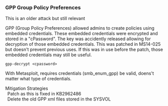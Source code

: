 ### GPP Group Policy Preferences

This is an older attack but still relevant

GPP (Group Policy Preferences) allowed admins to create policies using embedded credentials.  These embedded credentials were encrypted and stored in a "cPassword".  The key was accidently released allowing for decryption of those embedded credentials.  This was patched in MS14-025 but doesn't prevent previous uses.  If this was in use before the patch, those embedded credentials may still be useful.

`gpp-decrypt <cpassword>`

With Metasploit, requires credentials (smb_enum_gpp) be valid, doens't matter what type of credentials.  

Mitigation Strategies  
&ensp;Patch as this is fixed in KB2962486  
&ensp;Delete the old GPP xml files stored in the SYSVOL  